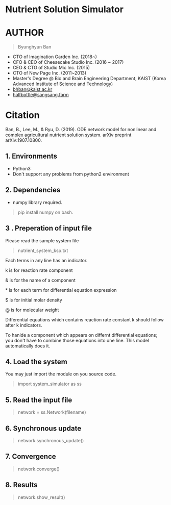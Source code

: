 Nutrient Solution Simulator
========================

# AUTHOR
>Byunghyun Ban
* CTO of Imagination Garden Inc. (2018~)
* CFO & CEO of Cheesecake Studio Inc. (2016 ~ 2017)
* CEO & CTO of Studio Mic Inc. (2015)
* CTO of New Page Inc. (2011~2013)
* Master's Degree @ Bio and Brain Engineering Department, KAIST (Korea Advanced Institute of Science and Technology)
* bhban@kaist.ac.kr
* halfbottle@sangsang.farm


# Citation
Ban, B., Lee, M., & Ryu, D. (2019). ODE network model for nonlinear and complex agricultural nutrient solution system. arXiv preprint arXiv:1907.10800.


## 1. Environments
* Python3
* Don't support any problems from python2 environment

## 2. Dependencies
* numpy library required.
> pip install numpy on bash.


## 3 . Preperation of input file
Please read the sample system file
> nutrient_system_ksp.txt

Each terms in any line has an indicator.

k is for reaction rate component

& is for the name of a component

\* is for each term for differential equation expression

$ is for initial molar density

@ is for molecular weight

Differential equations which contains reaction rate constant k should follow after k indicators.

To hanlde a component which appears on differnt differential equations; you don't have to combine those equations into one line. This model automatically does it.

## 4. Load the system
You may just import the module on you source code.

>import system_simulator as ss

## 5. Read the input file

> network = ss.Network(filename)

## 6. Synchronous update
>network.synchronous_update()

## 7. Convergence
>network.converge()

## 8. Results
>network.show_result()
